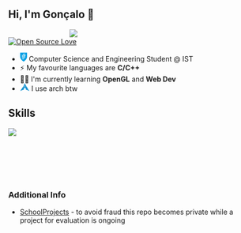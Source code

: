 ## Hi, I'm Gonçalo 👋

<img align='right' src="https://github-readme-stats.vercel.app/api/top-langs/?username=goncrust&layout=compact&theme=blueberry&hide_border=true" width="380">

[![Open Source Love](https://badges.frapsoft.com/os/v1/open-source.png?v=103)](https://github.com/ellerbrock/open-source-badges/)

- <img src="https://raw.githubusercontent.com/goncrust/goncrust/main/IST_Logo.png" width="14" height="18"> Computer Science and Engineering Student @ IST
- ⚡ My favourite languages are **C/C++**
- :man_technologist: I'm currently learning **OpenGL** and **Web Dev**
- <img src="https://raw.githubusercontent.com/goncrust/goncrust/main/arch.svg" width="19" height="16"> I use arch btw

## Skills

<img align='left' src="https://skillicons.dev/icons?i=linux,c,cpp,java,py,git,vim,arduino,raspberrypi,html,css,js&perline=9" width="500">

<br></br>
<br></br>
<br></br>

### Additional Info

- [SchoolProjects](https://github.com/goncrust/SchoolProjects) - to avoid fraud this repo becomes private while a project for evaluation is ongoing

<!---
<details>
  <summary>Additional Info</summary>
  
  - [SchoolProjects](https://github.com/goncrust/SchoolProjects) - to avoid fraud this repo becomes private while a project for evaluation is ongoing
</details>

<img align='right' src="https://raw.githubusercontent.com/goncrust/goncrust/main/mario.gif" width="230">

### Working on

[![My Skills](https://skillicons.dev/icons?i=ts,react,docker,blender,gtk,unreal,kubernetes,bots,sqlite)](https://skillicons.dev)
-->
